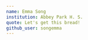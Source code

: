 ```yaml
---
name: Emma Song
institution: Abbey Park H. S.
quote: Let's get this bread!
github_user: songemma
---
```

